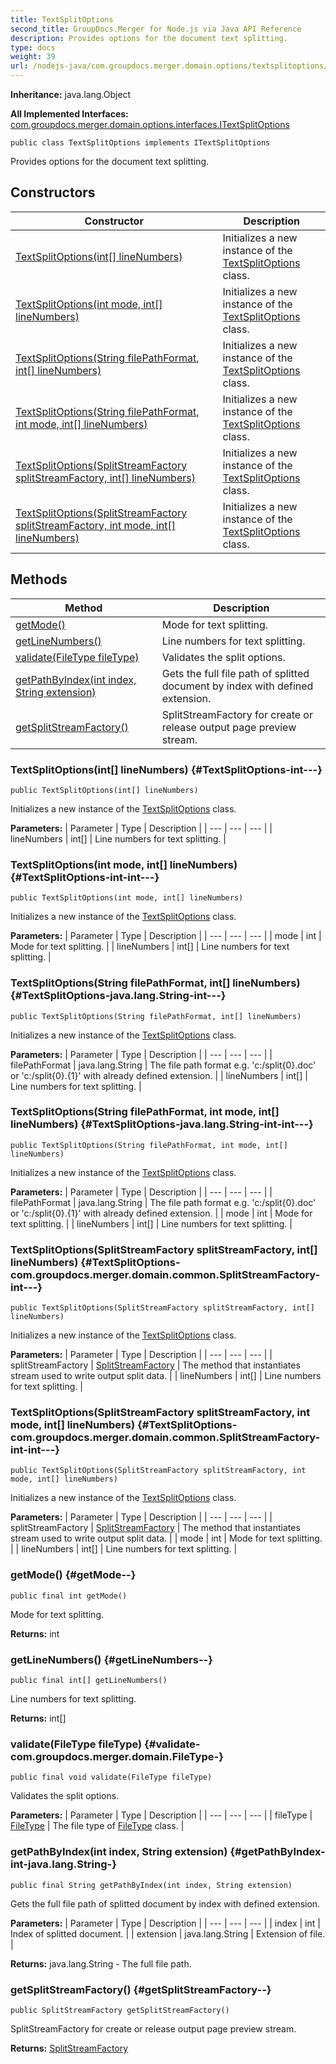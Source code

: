 ```yaml
---
title: TextSplitOptions
second_title: GroupDocs.Merger for Node.js via Java API Reference
description: Provides options for the document text splitting.
type: docs
weight: 39
url: /nodejs-java/com.groupdocs.merger.domain.options/textsplitoptions/
---
```

**Inheritance:**
java.lang.Object

**All Implemented Interfaces:**
[com.groupdocs.merger.domain.options.interfaces.ITextSplitOptions](../../com.groupdocs.merger.domain.options.interfaces/itextsplitoptions)
```
public class TextSplitOptions implements ITextSplitOptions
```

Provides options for the document text splitting.
## Constructors

| Constructor | Description |
| --- | --- |
| [TextSplitOptions(int[] lineNumbers)](#TextSplitOptions-int---) | Initializes a new instance of the [TextSplitOptions](../../com.groupdocs.merger.domain.options/textsplitoptions) class. |
| [TextSplitOptions(int mode, int[] lineNumbers)](#TextSplitOptions-int-int---) | Initializes a new instance of the [TextSplitOptions](../../com.groupdocs.merger.domain.options/textsplitoptions) class. |
| [TextSplitOptions(String filePathFormat, int[] lineNumbers)](#TextSplitOptions-java.lang.String-int---) | Initializes a new instance of the [TextSplitOptions](../../com.groupdocs.merger.domain.options/textsplitoptions) class. |
| [TextSplitOptions(String filePathFormat, int mode, int[] lineNumbers)](#TextSplitOptions-java.lang.String-int-int---) | Initializes a new instance of the [TextSplitOptions](../../com.groupdocs.merger.domain.options/textsplitoptions) class. |
| [TextSplitOptions(SplitStreamFactory splitStreamFactory, int[] lineNumbers)](#TextSplitOptions-com.groupdocs.merger.domain.common.SplitStreamFactory-int---) | Initializes a new instance of the [TextSplitOptions](../../com.groupdocs.merger.domain.options/textsplitoptions) class. |
| [TextSplitOptions(SplitStreamFactory splitStreamFactory, int mode, int[] lineNumbers)](#TextSplitOptions-com.groupdocs.merger.domain.common.SplitStreamFactory-int-int---) | Initializes a new instance of the [TextSplitOptions](../../com.groupdocs.merger.domain.options/textsplitoptions) class. |
## Methods

| Method | Description |
| --- | --- |
| [getMode()](#getMode--) | Mode for text splitting. |
| [getLineNumbers()](#getLineNumbers--) | Line numbers for text splitting. |
| [validate(FileType fileType)](#validate-com.groupdocs.merger.domain.FileType-) | Validates the split options. |
| [getPathByIndex(int index, String extension)](#getPathByIndex-int-java.lang.String-) | Gets the full file path of splitted document by index with defined extension. |
| [getSplitStreamFactory()](#getSplitStreamFactory--) | SplitStreamFactory for create or release output page preview stream. |
### TextSplitOptions(int[] lineNumbers) {#TextSplitOptions-int---}
```
public TextSplitOptions(int[] lineNumbers)
```


Initializes a new instance of the [TextSplitOptions](../../com.groupdocs.merger.domain.options/textsplitoptions) class.

**Parameters:**
| Parameter | Type | Description |
| --- | --- | --- |
| lineNumbers | int[] | Line numbers for text splitting. |

### TextSplitOptions(int mode, int[] lineNumbers) {#TextSplitOptions-int-int---}
```
public TextSplitOptions(int mode, int[] lineNumbers)
```


Initializes a new instance of the [TextSplitOptions](../../com.groupdocs.merger.domain.options/textsplitoptions) class.

**Parameters:**
| Parameter | Type | Description |
| --- | --- | --- |
| mode | int | Mode for text splitting. |
| lineNumbers | int[] | Line numbers for text splitting. |

### TextSplitOptions(String filePathFormat, int[] lineNumbers) {#TextSplitOptions-java.lang.String-int---}
```
public TextSplitOptions(String filePathFormat, int[] lineNumbers)
```


Initializes a new instance of the [TextSplitOptions](../../com.groupdocs.merger.domain.options/textsplitoptions) class.

**Parameters:**
| Parameter | Type | Description |
| --- | --- | --- |
| filePathFormat | java.lang.String | The file path format e.g. 'c:/split\{0\}.doc' or 'c:/split\{0\}.\{1\}' with already defined extension. |
| lineNumbers | int[] | Line numbers for text splitting. |

### TextSplitOptions(String filePathFormat, int mode, int[] lineNumbers) {#TextSplitOptions-java.lang.String-int-int---}
```
public TextSplitOptions(String filePathFormat, int mode, int[] lineNumbers)
```


Initializes a new instance of the [TextSplitOptions](../../com.groupdocs.merger.domain.options/textsplitoptions) class.

**Parameters:**
| Parameter | Type | Description |
| --- | --- | --- |
| filePathFormat | java.lang.String | The file path format e.g. 'c:/split\{0\}.doc' or 'c:/split\{0\}.\{1\}' with already defined extension. |
| mode | int | Mode for text splitting. |
| lineNumbers | int[] | Line numbers for text splitting. |

### TextSplitOptions(SplitStreamFactory splitStreamFactory, int[] lineNumbers) {#TextSplitOptions-com.groupdocs.merger.domain.common.SplitStreamFactory-int---}
```
public TextSplitOptions(SplitStreamFactory splitStreamFactory, int[] lineNumbers)
```


Initializes a new instance of the [TextSplitOptions](../../com.groupdocs.merger.domain.options/textsplitoptions) class.

**Parameters:**
| Parameter | Type | Description |
| --- | --- | --- |
| splitStreamFactory | [SplitStreamFactory](../../com.groupdocs.merger.domain.common/splitstreamfactory) | The method that instantiates stream used to write output split data. |
| lineNumbers | int[] | Line numbers for text splitting. |

### TextSplitOptions(SplitStreamFactory splitStreamFactory, int mode, int[] lineNumbers) {#TextSplitOptions-com.groupdocs.merger.domain.common.SplitStreamFactory-int-int---}
```
public TextSplitOptions(SplitStreamFactory splitStreamFactory, int mode, int[] lineNumbers)
```


Initializes a new instance of the [TextSplitOptions](../../com.groupdocs.merger.domain.options/textsplitoptions) class.

**Parameters:**
| Parameter | Type | Description |
| --- | --- | --- |
| splitStreamFactory | [SplitStreamFactory](../../com.groupdocs.merger.domain.common/splitstreamfactory) | The method that instantiates stream used to write output split data. |
| mode | int | Mode for text splitting. |
| lineNumbers | int[] | Line numbers for text splitting. |

### getMode() {#getMode--}
```
public final int getMode()
```


Mode for text splitting.

**Returns:**
int
### getLineNumbers() {#getLineNumbers--}
```
public final int[] getLineNumbers()
```


Line numbers for text splitting.

**Returns:**
int[]
### validate(FileType fileType) {#validate-com.groupdocs.merger.domain.FileType-}
```
public final void validate(FileType fileType)
```


Validates the split options.

**Parameters:**
| Parameter | Type | Description |
| --- | --- | --- |
| fileType | [FileType](../../com.groupdocs.merger.domain/filetype) | The file type of [FileType](../../com.groupdocs.merger.domain/filetype) class. |

### getPathByIndex(int index, String extension) {#getPathByIndex-int-java.lang.String-}
```
public final String getPathByIndex(int index, String extension)
```


Gets the full file path of splitted document by index with defined extension.

**Parameters:**
| Parameter | Type | Description |
| --- | --- | --- |
| index | int | Index of splitted document. |
| extension | java.lang.String | Extension of file. |

**Returns:**
java.lang.String - The full file path.
### getSplitStreamFactory() {#getSplitStreamFactory--}
```
public SplitStreamFactory getSplitStreamFactory()
```


SplitStreamFactory for create or release output page preview stream.

**Returns:**
[SplitStreamFactory](../../com.groupdocs.merger.domain.common/splitstreamfactory)
